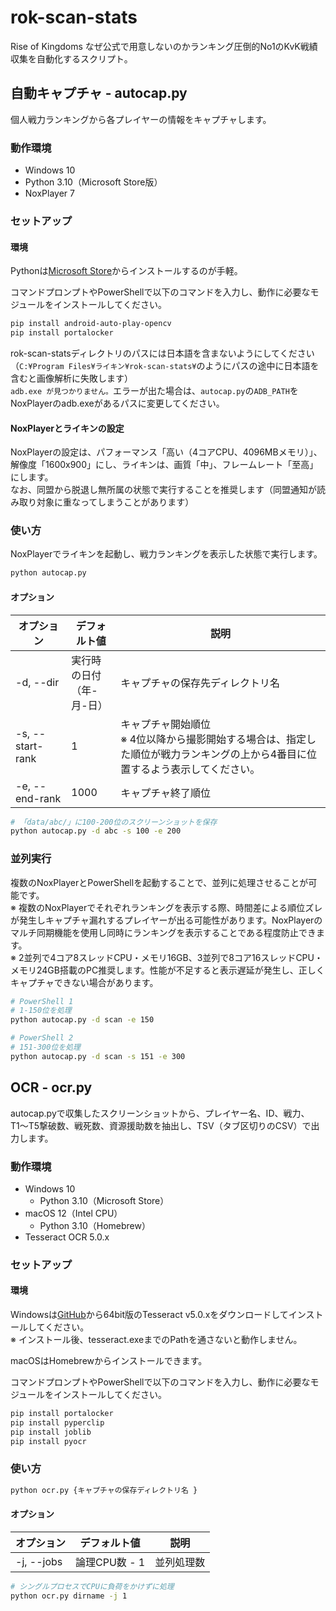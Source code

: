 # rok-scan-stats

Rise of Kingdoms なぜ公式で用意しないのかランキング圧倒的No1のKvK戦績収集を自動化するスクリプト。

## 自動キャプチャ - autocap.py

個人戦力ランキングから各プレイヤーの情報をキャプチャします。

### 動作環境

- Windows 10
- Python 3.10（Microsoft Store版）
- NoxPlayer 7

### セットアップ

#### 環境

Pythonは[Microsoft Store](https://www.microsoft.com/ja-jp/p/python-310/9pjpw5ldxlz5?cid=msft_web_chart&activetab=pivot:overviewtab)からインストールするのが手軽。

コマンドプロンプトやPowerShellで以下のコマンドを入力し、動作に必要なモジュールをインストールしてください。

```bash
pip install android-auto-play-opencv
pip install portalocker
```

rok-scan-statsディレクトリのパスには日本語を含まないようにしてください（`C:¥Program Files¥ライキン¥rok-scan-stats¥`のようにパスの途中に日本語を含むと画像解析に失敗します）  
`adb.exe が見つかりません。`エラーが出た場合は、`autocap.py`の`ADB_PATH`をNoxPlayerのadb.exeがあるパスに変更してください。

#### NoxPlayerとライキンの設定

NoxPlayerの設定は、パフォーマンス「高い（4コアCPU、4096MBメモリ）」、解像度「1600x900」にし、ライキンは、画質「中」、フレームレート「至高」にします。  
なお、同盟から脱退し無所属の状態で実行することを推奨します（同盟通知が読み取り対象に重なってしまうことがあります）

### 使い方

NoxPlayerでライキンを起動し、戦力ランキングを表示した状態で実行します。

```bash
python autocap.py
```

#### オプション

| オプション       | デフォルト値                 | 説明                                                                                                                             |
| ---------------- | ---------------------------- | -------------------------------------------------------------------------------------------------------------------------------- |
| -d, --dir        | 実行時の日付<br>（年-月-日） | キャプチャの保存先ディレクトリ名                                                                                                 |
| -s, --start-rank | 1                            | キャプチャ開始順位<br>※ 4位以降から撮影開始する場合は、指定した順位が戦力ランキングの上から4番目に位置するよう表示してください。 |
| -e, --end-rank   | 1000                         | キャプチャ終了順位                                                                                                               |

```bash
# 「data/abc/」に100-200位のスクリーンショットを保存
python autocap.py -d abc -s 100 -e 200
```

### 並列実行

複数のNoxPlayerとPowerShellを起動することで、並列に処理させることが可能です。  
※ 複数のNoxPlayerでそれぞれランキングを表示する際、時間差による順位ズレが発生しキャプチャ漏れするプレイヤーが出る可能性があります。NoxPlayerのマルチ同期機能を使用し同時にランキングを表示することである程度防止できます。  
※ 2並列で4コア8スレッドCPU・メモリ16GB、3並列で8コア16スレッドCPU・メモリ24GB搭載のPC推奨します。性能が不足すると表示遅延が発生し、正しくキャプチャできない場合があります。

```bash
# PowerShell 1
# 1-150位を処理
python autocap.py -d scan -e 150
```

```bash
# PowerShell 2
# 151-300位を処理
python autocap.py -d scan -s 151 -e 300
```

## OCR - ocr.py

autocap.pyで収集したスクリーンショットから、プレイヤー名、ID、戦力、T1〜T5撃破数、戦死数、資源援助数を抽出し、TSV（タブ区切りのCSV）で出力します。

### 動作環境

- Windows 10
  - Python 3.10（Microsoft Store）
- macOS 12（Intel CPU）
  - Python 3.10（Homebrew）
- Tesseract OCR 5.0.x

### セットアップ

#### 環境

Windowsは[GitHub](https://github.com/UB-Mannheim/tesseract/wiki)から64bit版のTesseract v5.0.xをダウンロードしてインストールしてください。  
※ インストール後、tesseract.exeまでのPathを通さないと動作しません。

macOSはHomebrewからインストールできます。

コマンドプロンプトやPowerShellで以下のコマンドを入力し、動作に必要なモジュールをインストールしてください。

```bash
pip install portalocker
pip install pyperclip
pip install joblib
pip install pyocr
```

### 使い方

```bash
python ocr.py {キャプチャの保存ディレクトリ名 }
```

#### オプション

| オプション | デフォルト値  | 説明       |
| ---------- | ------------- | ---------- |
| -j, --jobs | 論理CPU数 - 1 | 並列処理数 |

```bash
# シングルプロセスでCPUに負荷をかけずに処理
python ocr.py dirname -j 1
```
